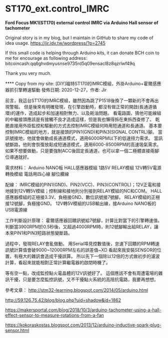 # ST170_ext.control_IMRC
**Ford Focus MK1(ST170) external control IMRC via Arduino Hall sensor of tachometer**

Original story is in my blog, but I maintain in GitHub to share my code of idea usage.
https://jir.idv.tw/wordpress/?p=2745

If this small code is helping through Arduino kits, it can donate BCH coin to me for encourage as following address:
bitcoincash:qq6ghvdmyusnse9735rd5q09ensacl8z8qzrlwf49q

Thank you very much.


**** Copy from my site:
[DIY]福特ST170的IMRC模組，外掛Arduino+霍爾感應器抓引擎轉速驅動
發佈日期: 2020-12-27，作者: Jir


前言，我這台ST170的IMRC模組，雖然因為跳了P1518後換了一顆新的不會再出現警報。
但是後來有明確發現，在引擎啟動時，都沒有做正常的開啟(長通道循環)的運作，造成起步和加速相對無力、以及耗油問題。
看電路圖，猜他可能線組的中繼接頭應該是有接觸不良才造成這樣，但是我也懶得拆在東拆西查修了。
乾脆直接用外掛監控和驅動的方式去控制IMRC模組何時用短通道和長通道。
基本要控制IMRC模組的地方，就是接頭的PIN1(GND)和PIN3(SIGNAL CONTRL)腳。
當訊號接地，他就會做動成長通道模式，適用6000RPM以下的低速扭力需求。
當訊號斷路，他則會恢復放鬆成短通道模式，適用6000-8500RPM的高速吸氣需求。
如果不想要做動，只是要強制ACC後固定長通道，也可以拿一個二極體直接兩腳位導通就好。




需求材料：
Arduino NANO板
HALL感應器模組
1路5V RELAY模組
12V轉5V電源轉換模組
電話用四心線
腳位纜線

配線：
IMRC模組的PIN1(GND)、PIN2(VCC)、PIN3(CONTROL)；12V正電和接地接到12V轉5V模組；控制線和接地則分別接到RELAY模組的NC和COM。
HALL感應器模組的正極接3.3V、負極接GND、數位訊號接7號腳。
RELAY模組的正極接12號腳，負極接GND。
12V轉5V模組的USB輸出線，接Arduino NANO板的USB電源線






工作判斷設計原理：
霍爾感應器回饋訊號給7號腳，計算比對當下的引擎轉速值。
判斷當3900RPM於0.5秒後，又超過4000RPM時，則12號腳輸出給RELAY，讓本來PIN1和PIN3短路狀態變斷路。

過程中，發現RELAY會亂做動。
用Serial埠見控數值後，怠速下回饋的RPM轉速訊號計算值會破9000~12000RPM左右的誤差值~XD
看起來我安裝SENSOR的位置，有極大的雜訊會造成干擾誤算。
所以先下一個除以12倍的方式做初步的濾波計算，看起來就能相對正常計算繼電器的啟閉時機了。

等有空一點，改成監控點火電晶體的12V訊號好了。
這個應該不會有周遭電場的雜訊干擾，只是要怎麼監控訊號，又不干擾點火系統的高阻抗電路，我要再想想。



參考文章：
http://stm32-learning.blogspot.com/2014/05/arduino.html

http://59.126.75.42/blog/blog.php?uid=shadow&id=1862

https://makersportal.com/blog/2018/10/3/arduino-tachometer-using-a-hall-effect-sensor-to-measure-rotations-from-a-fan

https://kokoraskostas.blogspot.com/2013/12/arduino-inductive-spark-plug-sensor.html
